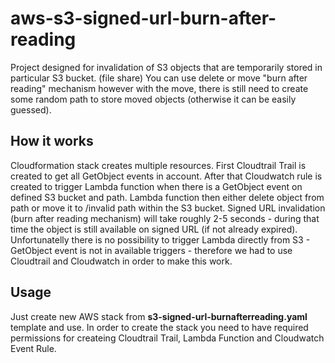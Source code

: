 # aws-s3-signed-url-burn-after-reading

Project designed for invalidation of S3 objects that are temporarily stored in particular S3 bucket. (file share)
You can use delete or move "burn after reading" mechanism however with the move, there is still need to create some
random path to store moved objects (otherwise it can be easily guessed).

## How it works
Cloudformation stack creates multiple resources. First Cloudtrail Trail is created to get all GetObject events in account. After that Cloudwatch rule is created to trigger Lambda function when there is a GetObject event on defined S3 bucket and path. Lambda function then either delete object from path or move it to /invalid path within the S3 bucket. Signed URL invalidation (burn after reading mechanism) will take roughly 2-5 seconds - during that time the object is still available on signed URL (if not already expired).
Unfortunatelly there is no possibility to trigger Lambda directly from S3 - GetObject event is not in available triggers - therefore we had to use Cloudtrail and Cloudwatch in order to make this work.

## Usage
Just create new AWS stack from **s3-signed-url-burnafterreading.yaml** template and use.
In order to create the stack you need to have required permissions for createing Cloudtrail Trail, Lambda Function
and Cloudwatch Event Rule.
